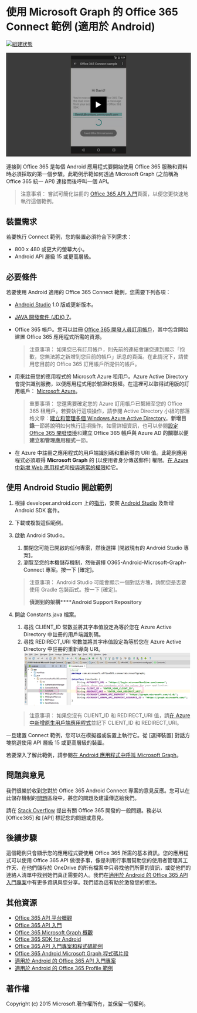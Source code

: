 # 使用 Microsoft Graph 的 Office 365 Connect 範例 (適用於 Android)

[ ![組建狀態](https://travis-ci.org/OfficeDev/O365-Android-Microsoft-Graph-Connect.svg?branch=master)](https://travis-ci.org/OfficeDev/O365-Android-Microsoft-Graph-Connect)

[ ![Office 365 Connect 範例](../readme-images/O365-Android-Connect-video_play_icon.png)](https://www.youtube.com/watch?v=3IQIDFrqhY4 "按一下以查看執行中的範例")

連接到 Office 365 是每個 Android 應用程式要開始使用 Office 365 服務和資料時必須採取的第一個步驟。此範例示範如何透過 Microsoft Graph (之前稱為 Office 365 統一 API) 連接而後呼叫一個 API。
> 注意事項： 嘗試可簡化註冊的 [Office 365 API 入門](http://dev.office.com/getting-started/office365apis?platform=option-android#setup)頁面，以便您更快速地執行這個範例。

## 裝置需求

若要執行 Connect 範例，您的裝置必須符合下列需求：

* 800 x 480 或更大的螢幕大小。
* Android API 層級 15 或更高層級。
 
## 必要條件

若要使用 Android 適用的 Office 365 Connect 範例，您需要下列各項：

* [Android Studio](http://developer.android.com/sdk/index.html) 1.0 版或更新版本。
* [JAVA 開發套件 (JDK) 7](http://www.oracle.com/technetwork/java/javase/downloads/jdk7-downloads-1880260.html)。
* Office 365 帳戶。您可以註冊 [Office 365 開發人員訂用帳戶](https://profile.microsoft.com/RegSysProfileCenter/wizardnp.aspx?wizid=14b845d0-938c-45af-b061-f798fbb4d170)，其中包含開始建置 Office 365 應用程式所需的資源。

    > 注意事項： 如果您已有訂用帳戶，則先前的連結會讓您連到顯示「抱歉，您無法將之新增到您目前的帳戶」訊息的頁面。在此情況下，請使用您目前的 Office 365 訂用帳戶所提供的帳戶。
* 用來註冊您的應用程式的 Microsoft Azure 租用戶。Azure Active Directory 會提供識別服務，以便應用程式用於驗證和授權。在這裡可以取得試用版的訂用帳戶： [Microsoft Azure](https://account.windowsazure.com/SignUp)。

     > 重要事項： 您還需要確定您的 Azure 訂用帳戶已繫結至您的 Office 365 租用戶。若要執行這項操作，請參閱 Active Directory 小組的部落格文章：[建立和管理多個 Windows Azure Active Directory](http://blogs.technet.com/b/ad/archive/2013/11/08/creating-and-managing-multiple-windows-azure-active-directories.aspx)。**新增目錄**一節將說明如何執行這項操作。如需詳細資訊，也可以參閱[設定 Office 365 開發環境](https://msdn.microsoft.com/office/office365/howto/setup-development-environment#bk_CreateAzureSubscription)和**建立 Office 365 帳戶與 Azure AD 的關聯以便建立和管理應用程式**一節。
      
* 在 Azure 中註冊之應用程式的用戶端識別碼和重新導向 URI 值。此範例應用程式必須取得 **Microsoft Graph** 的 [以使用者身分傳送郵件] 權限。[在 Azure 中新增 Web 應用程式](https://msdn.microsoft.com/office/office365/HowTo/add-common-consent-manually#bk_RegisterNativeApp)和[授與適當的權限](https://github.com/OfficeDev/O365-Android-Microsoft-Graph-Connect/wiki/Grant-permissions-to-the-Connect-application-in-Azure)給它。

## 使用 Android Studio 開啟範例

1. 根據 developer.android.com 上的[指示](http://developer.android.com/sdk/installing/adding-packages.html)，安裝 [Android Studio](http://developer.android.com/sdk/index.html) 及新增 Android SDK 套件。
2. 下載或複製這個範例。
3. 啟動 Android Studio。
	1. 關閉您可能已開啟的任何專案，然後選擇 [開啟現有的 Android Studio 專案]。
	2. 瀏覽至您的本機儲存機制，然後選擇 O365-Android-Microsoft-Graph-Connect 專案。按一下 [確定]。
	
	> 注意事項： Android Studio 可能會顯示一個對話方塊，詢問您是否要使用 Gradle 包裝函式。按一下 [確定]。
	> 
	> **偵測到的架構****Android Support Repository**
4. 開啟 Constants.java 檔案。
	1. 尋找 CLIENT_ID 常數並將其字串值設定為等於您在 Azure Active Directory 中註冊的用戶端識別碼。
	2. 尋找 REDIRECT_URI 常數並將其字串值設定為等於您在 Azure Active Directory 中註冊的重新導向 URI。
	![Office 365 Connect 範例](../readme-images/O365-Android-Connect-Constants.png "Constants 檔案中的用戶端識別碼和重新導向 URI 值")

    > 注意事項： 如果您沒有 CLIENT_ID 和 REDIRECT_URI 值，請[在 Azure 中新增原生用戶端應用程式](https://msdn.microsoft.com/zh-tw/library/azure/dn132599.aspx#BKMK_Adding)並記下 CLIENT_ID 和 REDIRECT_URI。

一旦建置 Connect 範例，您可以在模擬器或裝置上執行它。從 [選擇裝置] 對話方塊挑選使用 API 層級 15 或更高層級的裝置。

若要深入了解此範例，請參閱[在 Android 應用程式中呼叫 Microsoft Graph](https://graph.microsoft.io/zh-tw/docs/platform/android)。

## 問題與意見

我們很樂於收到您對於 Office 365 Android Connect 專案的意見反應。您可以在此儲存機制的[問題](https://github.com/OfficeDev/O365-Android-Microsoft-Graph-Connect/issues)區段中，將您的問題及建議傳送給我們。

請在 [Stack Overflow](http://stackoverflow.com/questions/tagged/Office365+API) 提出有關 Office 365 開發的一般問題。務必以 [Office365] 和 [API] 標記您的問題或意見。

## 後續步驟

這個範例只會顯示您的應用程式要使用 Office 365 所需的基本資訊。您的應用程式可以使用 Office 365 API 做很多事，像是利用行事曆幫助您的使用者管理其工作天、在他們儲存於 OneDrive 的所有檔案中只尋找他們所需的資訊，或從他們的連絡人清單中找到她們真正需要的人。我們在[適用於 Android 的 Office 365 API 入門專案](https://github.com/officedev/O365-Android-Start/)中有更多資訊與您分享。我們認為這有助於激發您的想法。
  
## 其他資源

* [Office 365 API 平台概觀](https://msdn.microsoft.com/office/office365/howto/platform-development-overview)
* [Office 365 API 入門](http://dev.office.com/getting-started/office365apis)
* [Office 365 Microsoft Graph 概觀](http://graph.microsoft.io)
* [Office 365 SDK for Android](https://github.com/OfficeDev/Office-365-SDK-for-Android)
* [Office 365 API 入門專案和程式碼範例](https://msdn.microsoft.com/office/office365/howto/starter-projects-and-code-samples)
* [Office 365 Android Microsoft Graph 程式碼片段](https://github.com/OfficeDev/O365-Android-Microsoft-Graph-Snippets)
* [適用於 Android 的 Office 365 API 入門專案](https://github.com/OfficeDev/O365-Android-Start)
* [適用於 Android 的 Office 365 Profile 範例](https://github.com/OfficeDev/O365-Android-Profile)


## 著作權
Copyright (c) 2015 Microsoft.著作權所有，並保留一切權利。
